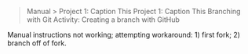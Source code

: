 > Manual > Project 1: Caption This
> Project 1: Caption This
> Branching with Git
> Activity: Creating a branch with GitHub

Manual instructions not working;
attempting workaround: 1) first fork; 2) branch off of fork.
